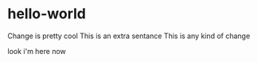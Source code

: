 # hello-world

Change is pretty cool
This is an extra sentance
This is any kind of change



look i'm here now
